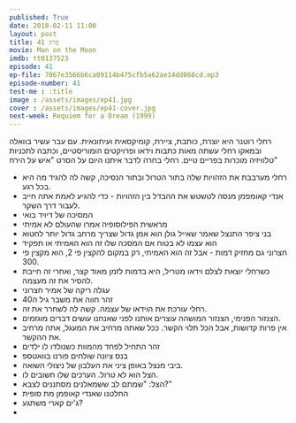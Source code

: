 ```yaml
---
published: True
date: 2018-02-11 11:00
layout: post
title: פרק 41
movie: Man on the Moon
imdb: tt0137523
episode: 41
ep-file: 7067e3566b6ca09114b475cfb5a62ae14dd068cd.mp3
episode-number: 41
test-me : :title
image : /assets/images/ep41.jpg
cover : /assets/images/ep41-cover.jpg
next-week: Requiem for a Dream (1999)
---
```

רחלי רוטנר היא יוצרת, כותבת, ציירת, קומיקסאית ועיתונאית.
עם עבר עשיר בוואלה ובמאקו רחלי עשתה מאות כתבות וידאו ופרויקטים הומוריסטיים, וכתבה לתכניות טלוויזיה מוכרות בפריים טיים.
רחלי בחרה לדבר איתנו היום על הסרט "איש על הירח"

* רחלי מערבבת את הזהויות שלה בתור הטרול ובתור הנסיכה, קשה לה להגיד מה היא בכל רגע.
* אנדי קאומפמן מנסה לטשטש את ההבדל בין הזהויות - כדי להגיע לאמת אתה חייב לעבור דרך השקר.
* המסיכה של דיויד בואי
* מראשית הפילוסופיה אמרו שהעולם לא אמיתי
* בני ציפר התנצל שאמר שאייל גולן הוא אמן גדול שצריך מרחב גדול יותר לחטוא
* הוא עצמו לא בטוח אם המסכה שלו זה הוא האמיתי או תפקיד
* חצרוני גם מחזיק דמות - אבל זה הוא האמיתי, רק במקום להקצין פי 2, הוא מקצין פי 300.
* כשרחלי יוצאת לצלם וידאו מטריל, היא בדמות לזמן מאוד קצר, ואחרי זה חייבת להסיר את זה מעצמה.
* עגלה ריקה של אמיר חצרוני
* זהר חווה את משבר גיל ה40
* רחלי עורכת את הוידאו של עצמה. קשה לה לשחרר את זה.
* הצנזור הפנימי, הצנזור המושהה עוצרים אותנו לפני שאנחנו עושים דברים מוגזמים.
* אין פרות קדושות, אבל הכל תלוי הקשר. ככל שאתה מרחיב את המעגל, אתה מרחיב את ההקשר.
* זהר התחיל לפחד מהמוות כשנולדו לו ילדים
* בנס ציונה שולחים פורנו בוואטספ
* ביבי מנצל באופן ציני את העלבון של ניצולי השואה.
* הצל הוא לא טרול. הערכים שלו חשובים לו.
* הצל: "שמתם לב ששמאלנים מסתננים לצבא?"
* החלטנו שאנדי קאופמן מת סופית
* ג'ים קארי משתגע?
* 
